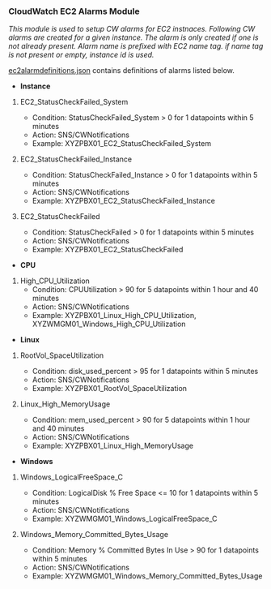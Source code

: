 ### CloudWatch EC2 Alarms Module

*This module is used to setup CW alarms for EC2 instnaces.
Following CW alarms are created for a given instance. The 
alarm is only created if one is not already present. Alarm
name is prefixed with EC2 name tag. if name tag is not present
or empty, instance id is used.*

[ec2alarmdefinitions.json](../data/ec2alarmsdefinitions.json) contains definitions of alarms listed below.

* **Instance**
1. EC2_StatusCheckFailed_System
      * Condition: StatusCheckFailed_System > 0 for 1 datapoints within 5 minutes
      * Action: SNS/CWNotifications
      * Example: XYZPBX01_EC2_StatusCheckFailed_System

2. EC2_StatusCheckFailed_Instance
    * Condition: StatusCheckFailed_Instance > 0 for 1 datapoints within 5 minutes
    * Action: SNS/CWNotifications
    * Example: XYZPBX01_EC2_StatusCheckFailed_Instance

3. EC2_StatusCheckFailed
    * Condition: StatusCheckFailed > 0 for 1 datapoints within 5 minutes
    * Action: SNS/CWNotifications
    * Example: XYZPBX01_EC2_StatusCheckFailed

* **CPU**
1. High_CPU_Utilization
    * Condition: CPUUtilization > 90 for 5 datapoints within 1 hour and 40 minutes
    * Action: SNS/CWNotifications
    * Example: XYZPBX01_Linux_High_CPU_Utilization, XYZWMGM01_Windows_High_CPU_Utilization 

* **Linux**
1. RootVol_SpaceUtilization
    * Condition: disk_used_percent > 95 for 1 datapoints within 5 minutes
    * Action: SNS/CWNotifications
    * Example: XYZPBX01_RootVol_SpaceUtilization

2. Linux_High_MemoryUsage
    * Condition: mem_used_percent > 90 for 5 datapoints within 1 hour and 40 minutes
    * Action: SNS/CWNotifications
    * Example: XYZPBX01_Linux_High_MemoryUsage

* **Windows**
1. Windows_LogicalFreeSpace_C
    * Condition: LogicalDisk % Free Space <= 10 for 1 datapoints within 5 minutes
    * Action: SNS/CWNotifications
    * Example: XYZWMGM01_Windows_LogicalFreeSpace_C

2. Windows_Memory_Committed_Bytes_Usage
    * Condition: Memory % Committed Bytes In Use > 90 for 1 datapoints within 5 minutes	
    * Action: SNS/CWNotifications
    * Example: XYZWMGM01_Windows_Memory_Committed_Bytes_Usage